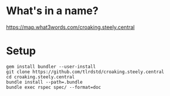 # What's in a name?

https://map.what3words.com/croaking.steely.central

# Setup

    gem install bundler --user-install
    git clone https://github.com/tlrdstd/croaking.steely.central
    cd croaking.steely.central
    bundle install --path=.bundle
    bundle exec rspec spec/ --format=doc
